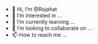 - 👋 Hi, I’m @Rojahat
- 👀 I’m interested in ...
- 🌱 I’m currently learning ...
- 💞️ I’m looking to collaborate on ...
- 📫 How to reach me ...

<!---
Rojahat/Rojahat is a ✨ special ✨ repository because its `README.md` (this file) appears on your GitHub profile.
You can click the Preview link to take a look at your changes.
--->
